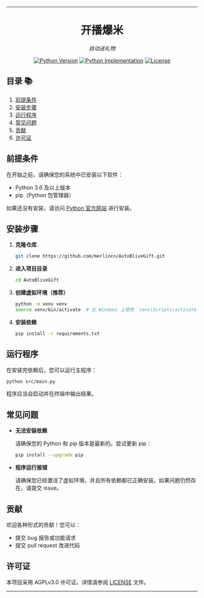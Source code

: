 
---
<div align="center">

# 开播爆米

_自动送礼物_

<a href="https://pypi.org/project/WeiboBot/"><img alt="Python Version" src="https://img.shields.io/pypi/pyversions/WeiboBot" /></a>
<a href="https://pypi.org/project/WeiboBot/"><img alt="Python Implementation" src="https://img.shields.io/pypi/implementation/WeiboBot" /></a>
<a href="https://github.com/MerlinCN/WeiboBot/blob/master/LICENSE"><img alt="License" src="https://img.shields.io/github/license/MerlinCN/WeiboBot"></a>

</div>

## 目录 📚

1. [前提条件](#前提条件)
2. [安装步骤](#安装步骤)
3. [运行程序](#运行程序)
4. [常见问题](#常见问题)
5. [贡献](#贡献)
6. [许可证](#许可证)

## 前提条件

在开始之前，请确保您的系统中已安装以下软件：

- Python 3.6 及以上版本
- pip（Python 包管理器）

如果还没有安装，请访问 [Python 官方网站](https://www.python.org/) 进行安装。

## 安装步骤

1. **克隆仓库**

    ```bash
    git clone https://github.com/merlincn/AutoBliveGift.git
    ```

2. **进入项目目录**

    ```bash
    cd AutoBliveGift
    ```

3. **创建虚拟环境（推荐）**

    ```bash
    python -m venv venv
    source venv/bin/activate  # 在 Windows 上使用 `venv\Scripts\activate`
    ```

4. **安装依赖**

    ```bash
    pip install -r requirements.txt
    ```

## 运行程序 

在安装完依赖后，您可以运行主程序：

```bash
python src/main.py
```

程序应当会启动并在终端中输出结果。

## 常见问题

- **无法安装依赖**

    请确保您的 Python 和 pip 版本是最新的。尝试更新 pip：

    ```bash
    pip install --upgrade pip
    ```

- **程序运行报错**

    请确保您已经激活了虚拟环境，并且所有依赖都已正确安装。如果问题仍然存在，请提交 issue。

## 贡献

欢迎各种形式的贡献！您可以：

- 提交 bug 报告或功能请求
- 提交 pull request 改进代码


## 许可证

本项目采用 AGPLv3.0 许可证。详情请参阅 [LICENSE](LICENSE) 文件。

---
